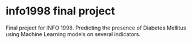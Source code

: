 # info1998 final project
Final project for INFO 1998. Predicting the presence of Diabetes Mellitus using Machine Learning models on several indicators.
